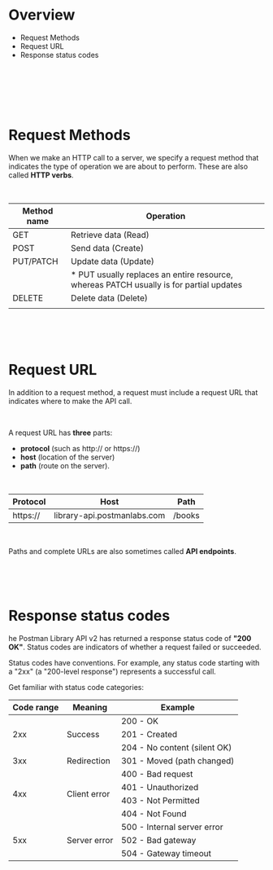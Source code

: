 # Overview

- Request Methods
- Request URL
- Response status codes

&nbsp;

&nbsp;

&nbsp;

# Request Methods

When we make an HTTP call to a server, we specify a request method that indicates the type of operation we are about to perform. These are also called **HTTP verbs**.

&nbsp;

| Method name | Operation                                                                                |
| ----------- | ---------------------------------------------------------------------------------------- |
| GET         | Retrieve data (Read)                                                                     |
| POST        | Send data (Create)                                                                       |
| PUT/PATCH   | Update data (Update)                                                                     |
|             | \* PUT usually replaces an entire resource, whereas PATCH usually is for partial updates |
| DELETE      | Delete data (Delete)                                                                     |
|             |                                                                                          |

&nbsp;

&nbsp;

# Request URL

In addition to a request method, a request must include a request URL that indicates where to make the API call.

&nbsp;

A request URL has **three** parts:

- **protocol** (such as http:// or https://)
- **host** (location of the server)
- **path** (route on the server).

&nbsp;

| Protocol | Host                        | Path   |
| -------- | --------------------------- | ------ |
| https:// | library-api.postmanlabs.com | /books |

&nbsp;

Paths and complete URLs are also sometimes called **API endpoints**.

&nbsp;

&nbsp;

# Response status codes

he Postman Library API v2 has returned a response status code of **"200 OK"**. Status codes are indicators of whether a request failed or succeeded.

Status codes have conventions. For example, any status code starting with a "2xx" (a "200-level response") represents a successful call.

Get familiar with status code categories:

<table>
    <thead>
        <tr>
            <th>Code range</th>
            <th>Meaning</th>
            <th>Example</th>
        </tr>
    </thead>
    <tbody>
        <tr>
            <td rowspan="3">2xx</td>
            <td rowspan="3">Success</td>
            <td>200 - OK </td>
        </tr>
        <tr>
            <td>201 - Created</td>
        </tr>
        <tr>
            <td>204 - No content (silent OK)</td>
        </tr>
        <tr>
            <td>3xx</td>
            <td>Redirection</td>
            <td>301 - Moved (path changed)</td>
        </tr>
        <tr>
            <td rowspan="4">4xx</td>
            <td rowspan="4">Client error</td>
            <td>400 - Bad request</td>
        </tr>
        <tr>
            <td>401 - Unauthorized</td>
        </tr>
        <tr>
            <td>403 - Not Permitted</td>
        </tr>
        <tr>
            <td>404 - Not Found</td>
        </tr>
        <tr>
            <td rowspan="3">5xx</td>
            <td rowspan="3">Server error</td>
            <td>500 - Internal server error</td>
        </tr>
        <tr>
            <td>502 - Bad gateway</td>
        </tr>
        <tr>
            <td>504 - Gateway timeout</td>
        </tr>
    </tbody>
</table>

&nbsp;

&nbsp;
&nbsp;

&nbsp;
&nbsp;

&nbsp;
&nbsp;

&nbsp;

&nbsp;
&nbsp;

&nbsp;
&nbsp;

&nbsp;
&nbsp;

&nbsp;
&nbsp;

&nbsp;
&nbsp;

&nbsp;
